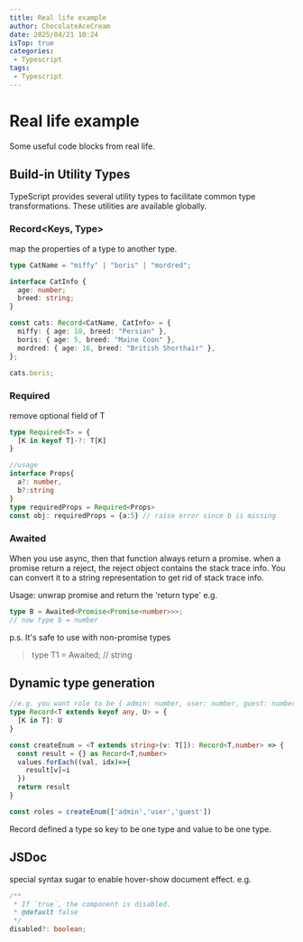 ```yaml
---
title: Real life example
author: ChocolateAceCream
date: 2025/04/21 10:24
isTop: true
categories:
 - Typescript
tags:
 - Typescript
---
```


# Real life example <Badge text="Typescript" type="warning" />
Some useful code blocks from real life.

## Build-in Utility Types
TypeScript provides several utility types to facilitate common type transformations. These utilities are available globally.
### Record<Keys, Type>
map the properties of a type to another type.
```ts
type CatName = "miffy" | "boris" | "mordred";

interface CatInfo {
  age: number;
  breed: string;
}

const cats: Record<CatName, CatInfo> = {
  miffy: { age: 10, breed: "Persian" },
  boris: { age: 5, breed: "Maine Coon" },
  mordred: { age: 16, breed: "British Shorthair" },
};

cats.boris;
```

### Required<T>
remove optional field of T
```ts
type Required<T> = {
  [K in keyof T]-?: T[K]
}

//usage
interface Props{
  a?: number,
  b?:string
}
type requiredProps = Required<Props>
const obj: requiredProps = {a:5} // raise error since b is missing
```

### Awaited<Type>
When you use async, then that function always return a promise.
when a promise return a reject, the reject object contains the stack trace info. You can convert it to a string representation to get rid of stack trace info.

Usage: unwrap promise and return the 'return type'
e.g.
```ts
type B = Awaited<Promise<Promise<number>>>;
// now type b = number
```
p.s. It's safe to use with non-promise types
> type T1 = Awaited<string>;  // string


## Dynamic type generation
```ts
//e.g. you want role to be { admin: number, user: number, guest: number }
type Record<T extends keyof any, U> = {
  [K in T]: U
}

const createEnum = <T extends string>(v: T[]): Record<T,number> => {
  const result = {} as Record<T,number>
  values.forEach((val, idx)=>{
    result[v]=i
  })
  return result
}

const roles = createEnum(['admin','user','guest'])
```

Record defined a type so key to be one type and value to be one type.


## JSDoc
special syntax sugar to enable hover-show document effect.
e.g.
```ts
/**
 * If `true`, the component is disabled.
 * @default false
 */
disabled?: boolean;
```
